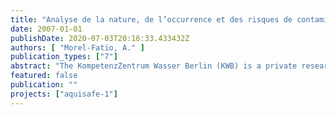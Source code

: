 ```yaml
---
title: "Analyse de la nature, de l’occurrence et des risques de contamination d’eau de surface par des pollutions diffuses en milieu rural et semi-rural en Europe"
date: 2007-01-01
publishDate: 2020-07-03T20:16:33.433432Z
authors: [ "Morel-Fatio, A." ]
publication_types: ["7"]
abstract: "The KompetenzZentrum Wasser Berlin (KWB) is a private research and development center, created in 2000, with a status of public interest, and mainly supported by Veolia Water and Berliner Wasser Betriebe. This is where I did a six month-training period as part of my studies at the French AgroParisTech ENGREF engineering school. Within the department “Point and non-point source pollution control”, the KWB initiated a program called Aquisafe. The aim is to investigate the mitigation of trace contaminants from diffuse sources in rural and semi-rural areas to improve water quality of surface water bodies. The sustainable way of addressing pollution control is that the selected mitigation metods are natural or nature-based: namely constructed wetlands and riparian1 corridors. To develop knowledge and tools about these mitigation zones, an innovative approach was chosen when conducting the project: - The first part aims at a background study about surface water and pollutions from diffuse sources, leading to a progressive focus on key pollutants for the future of the project. The second part investigates modelling tools as diagnosis tools for the repartition and load of contaminants in a watershed. The third part contains field experiments and uses results from previous parts. The final purpose is to assess the mitigation efficiency of the systems and to optimize their design in the perspective of improving surface water quality. In charge of the first part, I did set the context of the project by reviewing background information on surface waters in Europe and associated pollutions, that move to water via soil surface run-off or subsurface run-off. After using criteria related to the Aquisafe context, the main pollutant families of interest for the rest of the screening process are pesticides used in agriculture, pollutants coming from the spreading of animal waste on land, pollutants coming from the spreading of sludge from wastewater treatment plants, pollutants from natural and extensive areas, and pollutants from transportation networks. During the study it appeared that in a rural or semi-rural area, the land use of the watershed plays a key role in the selection and assessment of priority pollutants coming from diffuse sources and entering surface waters. The importance of this factor should always be kept in mind as the project goes on. The work is still in progress concerning the review of pollutant families, and will lead to the final screening at the molecule level, providing a list of key contaminants for the other parts of the Aquisafe project. Finally the results of Aquisafe will tell if such sustainable mitigation zones can be used as a real innovative management tool of diffuse pollution in a watershed."
featured: false
publication: ""
projects: ["aquisafe-1"]
---
```


